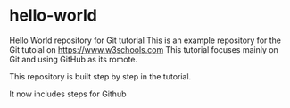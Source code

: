 # hello-world
Hello World repository for Git tutorial
This is an example repository for the Git tutoial on https://www.w3schools.com
This tutorial focuses mainly on Git and using GitHub as its romote.

This repository is built step by step in the tutorial.

It now includes steps for Github
